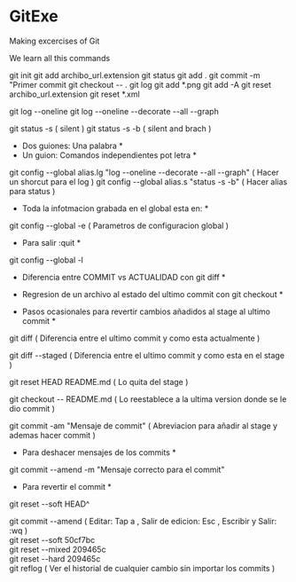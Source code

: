 # GitExe
Making excercises of Git 


We learn all this commands 

git init
git add archibo_url.extension
git status
git add .
git commit -m "Primer commit 
git checkout -- .
git log
git add *.png
git add -A
git reset archibo_url.extension
git reset *.xml

git log --oneline
git log --oneline --decorate --all --graph

git status -s ( silent )
git status -s -b ( silent and brach )

* Dos guiones: Una palabra *
* Un guion: Comandos independientes pot letra *


git config --global alias.lg "log --oneline --decorate --all --graph" ( Hacer un shorcut para el log )
git config --global alias.s "status -s -b" ( Hacer alias para status )

* Toda la infotmacion grabada en el global esta  en: *

git config --global -e ( Parametros de configuracion global )

* Para salir :quit *

git config --global -l


* Diferencia entre COMMIT vs ACTUALIDAD con git diff *

* Regresion de un archivo al estado del ultimo commit con git checkout *

* Pasos ocasionales para revertir cambios añadidos al stage al ultimo commit *

git diff ( Diferencia entre el ultimo commit y como esta actualmente )

git diff --staged ( Diferencia entre el ultimo commit y como esta en el stage )

git reset HEAD README.md ( Lo quita del stage )

git checkout -- README.md ( Lo reestablece a la ultima version donde se le dio commit )


git commit -am "Mensaje de commit" ( Abreviacion para añadir al stage y ademas hacer commit )


* Para deshacer mensajes de los commits *

git commit --amend -m "Mensaje correcto para el commit"

* Para revertir el commit *

git reset --soft HEAD^

git commit --amend ( Editar: Tap a , Salir de edicion: Esc , Escribir y Salir: :wq )
<br>
git reset --soft 50cf7bc
<br>
git reset --mixed 209465c
<br>
git reset --hard 209465c
<br>
git reflog ( Ver el historial de cualquier cambio sin importar los commits )
